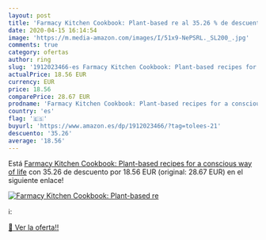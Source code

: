 ```yaml
---
layout: post
title: 'Farmacy Kitchen Cookbook: Plant-based re al 35.26 % de descuento'
date: 2020-04-15 16:14:54
image: 'https://m.media-amazon.com/images/I/51x9-NePSRL._SL200_.jpg'
comments: true
category: ofertas
author: ring
slug: '1912023466-es Farmacy Kitchen Cookbook: Plant-based recipes for a conscious way of life'
actualPrice: 18.56 EUR
currency: EUR
price: 18.56
comparePrice: 28.67 EUR
prodname: 'Farmacy Kitchen Cookbook: Plant-based recipes for a conscious way of life'
country: 'es'
flag: '🇪🇸'
buyurl: 'https://www.amazon.es/dp/1912023466/?tag=tolees-21'
descuento: '35.26'
average: '18.56'
---
```


Está [Farmacy Kitchen Cookbook: Plant-based recipes for a conscious way of life](https://www.amazon.es/dp/1912023466/?tag=tolees-21) con 35.26 de descuento por 18.56 EUR (original: 28.67 EUR) en el siguiente enlace!

[![Farmacy Kitchen Cookbook: Plant-based re](https://m.media-amazon.com/images/I/51x9-NePSRL._SL200_.jpg)](https://www.amazon.es/dp/1912023466/?tag=tolees-21)

ℹ️:


[🛒 Ver la oferta!!](https://www.amazon.es/dp/1912023466/?tag=tolees-21)
